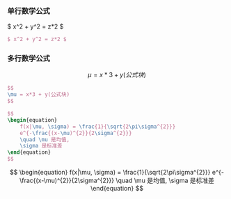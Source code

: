 ### 单行数学公式
$ x^2 + y^2 = z*2 $
```Latex
$ x^2 + y^2 = z*2 $
```

### 多行数学公式

$$
\mu = x*3 + y(公式块)
$$
```Latex
$$
\mu = x*3 + y(公式块)
$$
```

```Latex
$$
\begin{equation}
    f(x|\mu, \sigma) = \frac{1}{\sqrt{2\pi\sigma^{2}}}
    e^{-\frac{(x-\mu)^{2}}{2\sigma^{2}}}
    \quad \mu 是均值,
    \sigma 是标准差
\end{equation}
$$
```
$$
\begin{equation}
    f(x|\mu, \sigma) = \frac{1}{\sqrt{2\pi\sigma^{2}}}
    e^{-\frac{(x-\mu)^{2}}{2\sigma^{2}}}
    \quad \mu 是均值,
    \sigma 是标准差
\end{equation}
$$

